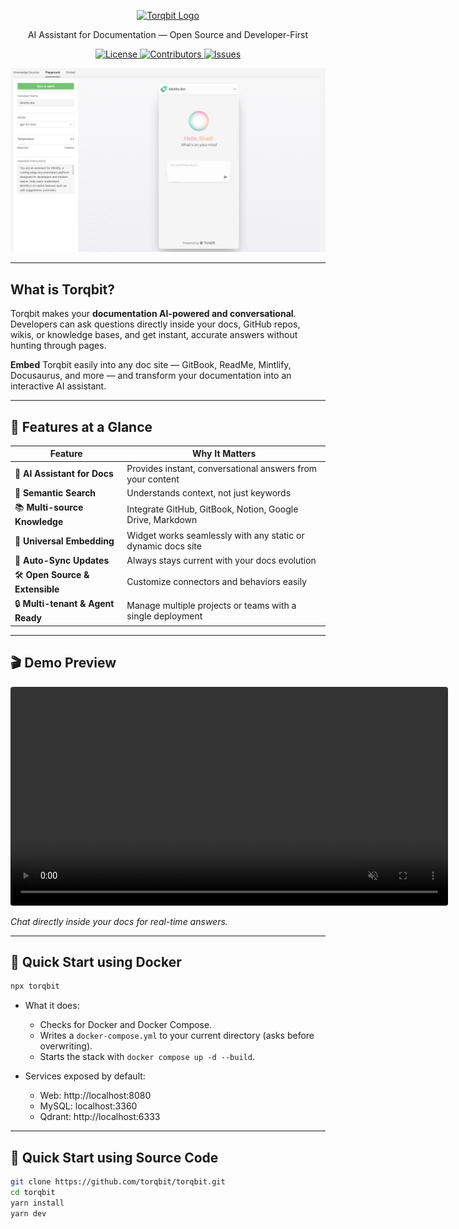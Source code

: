 <p align="center">
  <a href="https://github.com/torqbit/torqbit" target="_blank" rel="noopener noreferrer">
    <img src="https://cdn.torqbit.com/static/brand/logo.png" alt="Torqbit Logo" width="250"/>
  </a>
</p>

<p align="center">
  AI Assistant for Documentation — Open Source and Developer-First  
</p>

<p align="center">
  <a href="https://github.com/torqbit/torqbit/blob/main/LICENSE" target="_blank" rel="noopener noreferrer">
    <img src="https://img.shields.io/github/license/torqbit/torqbit?style=flat" alt="License"/>
  </a>
  <a href="https://github.com/torqbit/torqbit/graphs/contributors" target="_blank" rel="noopener noreferrer">
    <img src="https://img.shields.io/github/contributors/torqbit/torqbit?style=flat" alt="Contributors"/>
  </a>
  <a href="https://github.com/torqbit/torqbit/issues" target="_blank" rel="noopener noreferrer">
    <img src="https://img.shields.io/github/issues/torqbit/torqbit?style=flat" alt="Issues"/>
  </a>
</p>

<p align="center">
  <img src="screenshots/ai-assistant.png" alt="Torqbit" width="800" style="border-radius: 4px;"/>
</p>

---

## What is Torqbit?

Torqbit makes your **documentation AI-powered and conversational**. Developers can ask questions directly inside your docs, GitHub repos, wikis, or knowledge bases, and get instant, accurate answers without hunting through pages.

**Embed** Torqbit easily into any doc site — GitBook, ReadMe, Mintlify, Docusaurus, and more — and transform your documentation into an interactive AI assistant.

---

## 🚀 Features at a Glance

| Feature                           | Why It Matters                                               |
| --------------------------------- | ------------------------------------------------------------ |
| 🤖 **AI Assistant for Docs**      | Provides instant, conversational answers from your content   |
| 🔎 **Semantic Search**            | Understands context, not just keywords                       |
| 📚 **Multi-source Knowledge**     | Integrate GitHub, GitBook, Notion, Google Drive, Markdown    |
| 🔗 **Universal Embedding**        | Widget works seamlessly with any static or dynamic docs site |
| 🔄 **Auto-Sync Updates**          | Always stays current with your docs evolution                |
| 🛠 **Open Source & Extensible**   | Customize connectors and behaviors easily                    |
| 🔒 **Multi-tenant & Agent Ready** | Manage multiple projects or teams with a single deployment   |

---

## 🎬 Demo Preview

<p align="center">
 <video src="https://cdn.torqbit.com/static/mintlify-demo.mp4" loop autoplay muted width="700" controls allow="accelerometer; autoplay; encrypted-media; gyroscope; picture-in-picture" style="border-radius:4px;"></video>
</p>

_Chat directly inside your docs for real-time answers._

---

## 🏁 Quick Start using Docker

```bash
npx torqbit
```

- What it does:
  - Checks for Docker and Docker Compose.
  - Writes a `docker-compose.yml` to your current directory (asks before overwriting).
  - Starts the stack with `docker compose up -d --build`.

- Services exposed by default:
  - Web: http://localhost:8080
  - MySQL: localhost:3360
  - Qdrant: http://localhost:6333

---

## 🚀 Quick Start using Source Code

```bash
git clone https://github.com/torqbit/torqbit.git
cd torqbit
yarn install
yarn dev
```
